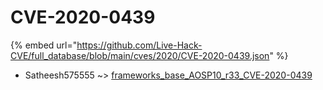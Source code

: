 # CVE-2020-0439
{% embed url="https://github.com/Live-Hack-CVE/full_database/blob/main/cves/2020/CVE-2020-0439.json" %}

* Satheesh575555 ~> [frameworks_base_AOSP10_r33_CVE-2020-0439](https://www.alice-snow.ru/2020/database/cve-2020-0439/frameworks_base_aosp10_r33_cve-2020-0439-satheesh575555)